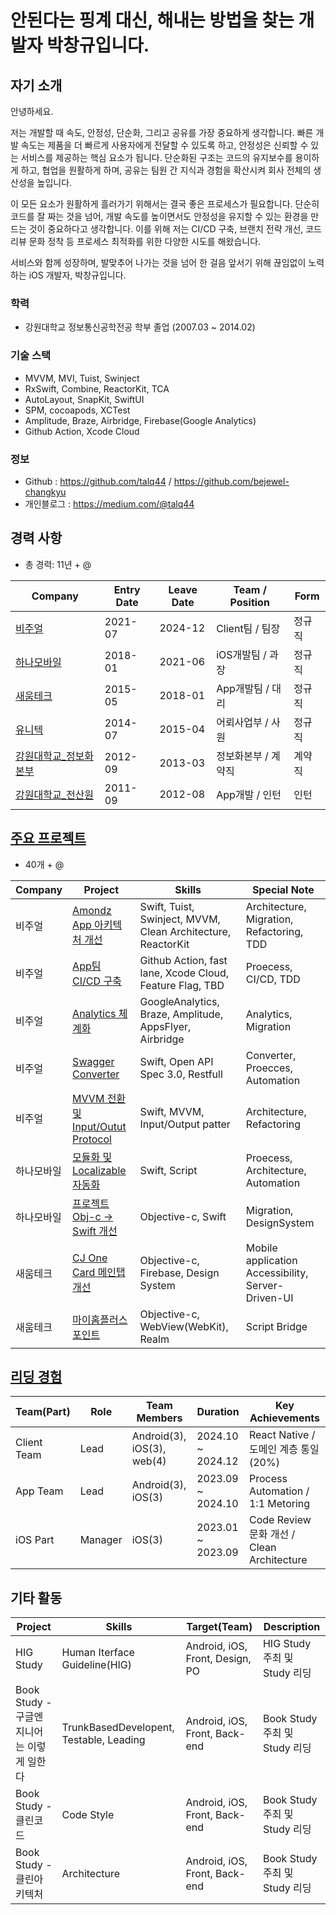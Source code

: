 # 안된다는 핑계 대신, 해내는 방법을 찾는 개발자 박창규입니다.

## 자기 소개

안녕하세요.

저는 개발할 때 속도, 안정성, 단순화, 그리고 공유를 가장 중요하게 생각합니다.
빠른 개발 속도는 제품을 더 빠르게 사용자에게 전달할 수 있도록 하고, 안정성은 신뢰할 수 있는 서비스를 제공하는 핵심 요소가 됩니다. 단순화된 구조는 코드의 유지보수를 용이하게 하고, 협업을 원활하게 하며, 공유는 팀원 간 지식과 경험을 확산시켜 회사 전체의 생산성을 높입니다.

이 모든 요소가 원활하게 흘러가기 위해서는 결국 좋은 프로세스가 필요합니다.
단순히 코드를 잘 짜는 것을 넘어, 개발 속도를 높이면서도 안정성을 유지할 수 있는 환경을 만드는 것이 중요하다고 생각합니다.
이를 위해 저는 CI/CD 구축, 브랜치 전략 개선, 코드 리뷰 문화 정착 등 프로세스 최적화를 위한 다양한 시도를 해왔습니다.

서비스와 함께 성장하며, 발맞추어 나가는 것을 넘어 한 걸음 앞서기 위해 끊임없이 노력하는 iOS 개발자, 박창규입니다.

### 학력
- 강원대학교 정보통신공학전공 학부 졸업 (2007.03 ~ 2014.02)

### 기술 스택

- MVVM, MVI, Tuist, Swinject
- RxSwift, Combine, ReactorKit, TCA
- AutoLayout, SnapKit, SwiftUI
- SPM, cocoapods, XCTest
- Amplitude, Braze, Airbridge, Firebase(Google Analytics)
- Github Action, Xcode Cloud

### 정보
- Github : https://github.com/talq44 / https://github.com/bejewel-changkyu
- 개인블로그 : https://medium.com/@talq44

 
## 경력 사항
- 총 경력: 11년 + @

Company | Entry Date | Leave Date | Team / Position | Form
--------|------------|------------|----------|----------------
[비주얼](https://github.com/talq44/resume_portfolio/blob/main/PORTFOLIO.md#%EB%B9%84%EC%A3%BC%EC%96%BC) | 2021-07    | 2024-12    | Client팀 / 팀장  | 정규직
[하나모바일](https://github.com/talq44/resume_portfolio/blob/main/PORTFOLIO.md#하나모바일)    | 2018-01    | 2021-06    | iOS개발팀 / 과장 | 정규직
[새움테크](https://github.com/talq44/resume_portfolio/blob/main/PORTFOLIO.md#새움테크)    | 2015-05    | 2018-01    | App개발팀 / 대리 | 정규직
[유니텍](https://github.com/talq44/resume_portfolio/blob/main/PORTFOLIO.md#유니텍)          | 2014-07    | 2015-04    | 어뢰사업부 / 사원 | 정규직
[강원대학교_정보화본부](https://github.com/talq44/resume_portfolio/blob/main/PORTFOLIO.md#강원대학교-전산원)          | 2012-09    | 2013-03    | 정보화본부 / 계약직 | 계약직
[강원대학교_전산원](https://github.com/talq44/resume_portfolio/blob/main/PORTFOLIO.md#강원대학교-전산원) | 2011-09 | 2012-08 | App개발 / 인턴 | 인턴

## [주요 프로젝트](https://github.com/talq44/resume_portfolio/blob/main/PORTFOLIO.md#%ED%8F%AC%ED%8A%B8%ED%8F%B4%EB%A6%AC%EC%98%A4)
- 40개 + @

Company        | Project                | Skills              | Special Note
---------------|------------------------|---------------------|---------------------
비주얼 | [Amondz App 아키텍처 개선](https://github.com/talq44/resume_portfolio/blob/main/PORTFOLIO.md#%EC%95%84%EB%AA%AC%EC%A6%88-%EC%95%84%ED%82%A4%ED%85%8D%EC%B2%98-%EA%B0%9C%EC%84%A0-tuist-%EC%A0%81%EC%9A%A9-%EB%B0%8F-tma-%EA%B5%AC%EC%A1%B0-%ED%99%95%EB%A6%BD)              | Swift, Tuist, Swinject, MVVM, Clean Architecture, ReactorKit  | Architecture, Migration, Refactoring, TDD
비주얼 | [App팀 CI/CD 구축](https://github.com/talq44/resume_portfolio/blob/main/PORTFOLIO.md#app%ED%8C%80-cicd-%EC%8A%A4%EC%BF%BC%EB%93%9C)                     | Github Action, fast lane, Xcode Cloud, Feature Flag, TBD      | Proecess, CI/CD, TDD
비주얼 | [Analytics 체계화](https://github.com/talq44/resume_portfolio/blob/main/PORTFOLIO.md#analytics-%EB%AA%A8%EB%93%88-%EA%B5%AC%EC%B6%95-%EB%B0%8F-%EC%A0%81%EC%9A%A9)                     | GoogleAnalytics, Braze, Amplitude, AppsFlyer, Airbridge       | Analytics, Migration
비주얼 | [Swagger Converter](https://github.com/talq44/resume_portfolio/blob/main/PORTFOLIO.md#swagger---swift-%ED%8C%8C%EC%9D%BC-%EC%A0%84%ED%99%98-%EC%9E%90%EB%8F%99%ED%99%94)                  | Swift, Open API Spec 3.0, Restfull                            | Converter, Proecces, Automation
비주얼 | [MVVM 전환 및 Input/Outut Protocol](https://github.com/talq44/resume_portfolio/blob/main/PORTFOLIO.md#mvc---mvvm-%EA%B0%9C%EC%84%A0) | Swift, MVVM, Input/Output patter                              | Architecture, Refactoring
하나모바일 | [모듈화 및 Localizable 자동화](https://github.com/talq44/resume_portfolio/blob/main/PORTFOLIO.md#%EC%8B%9C%EC%83%81%EC%8B%9D-%ED%88%AC%ED%91%9C%EC%95%B1)        | Swift, Script                                                 | Proecess, Architecture, Automation
하나모바일 | [프로젝트 Obj-c -> Swift 개선](https://github.com/talq44/resume_portfolio/blob/main/PORTFOLIO.md#%EC%8B%9C%EC%83%81%EC%8B%9D-%ED%88%AC%ED%91%9C%EC%95%B1)       | Objective-c, Swift                                            | Migration, DesignSystem
새움테크 | [CJ One Card 메인탭 개선](https://github.com/talq44/resume_portfolio/blob/main/PORTFOLIO.md#cj-one-card)             | Objective-c, Firebase, Design System                          | Mobile application Accessibility, Server-Driven-UI
새움테크 | [마이홈플러스포인트](https://github.com/talq44/resume_portfolio/blob/main/PORTFOLIO.md#%EB%A7%88%EC%9D%B4%ED%99%88%ED%94%8C%EB%9F%AC%EC%8A%A4%ED%8F%AC%EC%9D%B8%ED%8A%B8)                    | Objective-c, WebView(WebKit), Realm                             | Script Bridge


## [리딩 경험](https://github.com/talq44/resume_portfolio/blob/main/PORTFOLIO.md#%EB%A6%AC%EB%94%A9-%EA%B2%BD%ED%97%98)
Team(Part) | Role        | Team Members              | Duration            | Key Achievements
-----------|------------|----------------------------|---------------------|---------------------
Client Team| Lead       | Android(3), iOS(3), web(4) | 2024.10 ~ 2024.12 | React Native / 도메인 계층 통일(20%)
App Team | Lead        | Android(3), iOS(3)          | 2023.09 ~ 2024.10 | Process Automation / 1:1 Metoring
iOS Part | Manager     | iOS(3)                      | 2023.01 ~ 2023.09 | Code Review 문화 개선 / Clean Architecture


## 기타 활동
Project                     | Skills                       | Target(Team) | Description              
----------------------------|------------------------------|--------------|-----------------------
HIG Study                           | Human Iterface Guideline(HIG)           | Android, iOS, Front, Design, PO | HIG Study 주최 및 Study 리딩
Book Study - 구글엔지니어는 이렇게 일한다  | TrunkBasedDevelopent, Testable, Leading  | Android, iOS, Front, Back-end | Book Study 주최 및 Study 리딩
Book Study - 클린코드                 | Code Style                               | Android, iOS, Front, Back-end | Book Study 주최 및 Study 리딩
Book Study - 클린아키텍처              | Architecture                             | Android, iOS, Front, Back-end | Book Study 주최 및 Study 리딩
